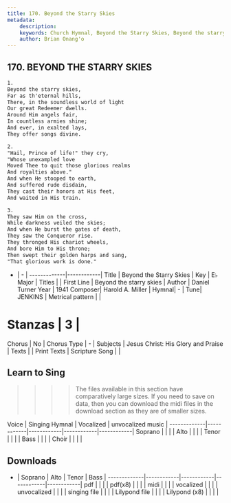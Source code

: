 ```yaml
---
title: 170. Beyond the Starry Skies
metadata:
    description: 
    keywords: Church Hymnal, Beyond the Starry Skies, Beyond the starry skies, 
    author: Brian Onang'o
---
```



## 170. BEYOND THE STARRY SKIES

```txt
1.
Beyond the starry skies, 
Far as th'eternal hills, 
There, in the soundless world of light 
Our great Redeemer dwells. 
Around Him angels fair, 
In countless armies shine; 
And ever, in exalted lays, 
They offer songs divine. 

2.
"Hail, Prince of life!" they cry, 
"Whose unexampled love 
Moved Thee to quit those glorious realms 
And royalties above." 
And when He stooped to earth, 
And suffered rude disdain, 
They cast their honors at His feet, 
And waited in His train. 

3.
They saw Him on the cross, 
While darkness veiled the skies; 
And when He burst the gates of death, 
They saw the Conqueror rise. 
They thronged His chariot wheels, 
And bore Him to His throne; 
Then swept their golden harps and sang, 
"That glorious work is done."

```

- |   -  |
-------------|------------|
Title | Beyond the Starry Skies |
Key | E♭ Major |
Titles |  |
First Line | Beyond the starry skies |
Author | Daniel Turner
Year | 1941
Composer| Harold A. Miller |
Hymnal|  - |
Tune| JENKINS |
Metrical pattern | |
# Stanzas | 3 |
Chorus | No |
Chorus Type | - |
Subjects | Jesus Christ: His Glory and Praise |
Texts |  |
Print Texts | 
Scripture Song |  |
  
## Learn to Sing

>>>> The files available in this section have comparatively large sizes. If you need to save on data, then you can download the midi files in the download section as they are of smaller sizes.

Voice |  Singing Hymnal | Vocalized | unvocalized music |
-------------|------------|------------|------------|------------|
Soprano | | | |
Alto | | | |
Tenor | | | |
Bass | | | |
Choir | | | |

## Downloads

- |  Soprano | Alto | Tenor | Bass |
-------------|------------|------------|------------|------------|
pdf | | | |
pdf(x8) | | | |
midi | | | |
vocalized | | | |
unvocalized | | | |
singing file | | | |
Lilypond file | | | |
Lilypond (x8) | | | |
  